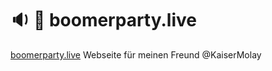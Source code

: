 # :sound: :musical_note: boomerparty.live
[boomerparty.live](https://boomerparty.live) Webseite für meinen Freund @KaiserMolay
